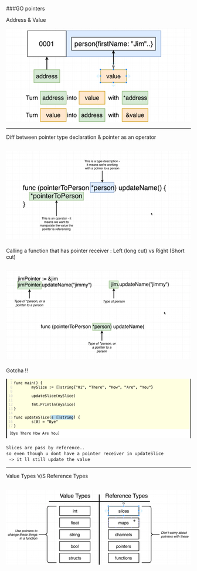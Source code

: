 ###GO pointers

Address & Value 

![img_6.png](img_6.png)

-----------------------------------------------------------------------------------

Diff between pointer type declaration & pointer as an operator

![img_5.png](img_5.png)
-----------------------------------------------------------------------------------

Calling a function that has pointer receiver :
Left (long cut) vs Right (Short cut)

![img_7.png](img_7.png)
-----------------------------------------------------------------------------------

Gotcha !! 

![img_8.png](img_8.png)

    Slices are pass by reference.. 
    so even though u dont have a pointer receiver in updateSlice
     -> it ll still update the value
-----------------------------------------------------------------------------------

Value Types V/S Reference Types 

![img_9.png](img_9.png)
-----------------------------------------------------------------------------------
